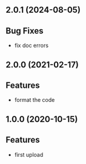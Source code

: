 ## 2.0.1 (2024-08-05)

## Bug Fixes

- fix doc errors

## 2.0.0 (2021-02-17)

## Features

- format the code

## 1.0.0 (2020-10-15)

## Features

- first upload

